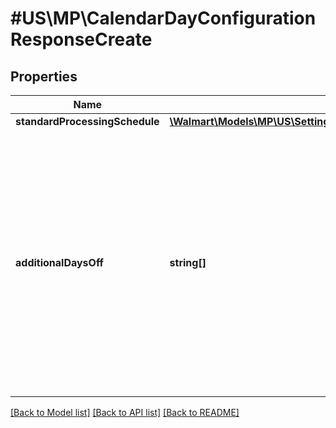 # #US\MP\CalendarDayConfigurationResponseCreate

## Properties

Name | Type | Description | Notes
------------ | ------------- | ------------- | -------------
**standardProcessingSchedule** | [**\Walmart\Models\MP\US\Settings\GetAllFulfillmentCenters200ResponseInnerCalendarDayConfigurationStandardProcessingSchedule**](GetAllFulfillmentCenters200ResponseInnerCalendarDayConfigurationStandardProcessingSchedule.md) |  | [optional]
**additionalDaysOff** | **string[]** | List of additional days on which the fulfillment center is closed. If there are no additional off days, then this list will be empty. Format for Date is ISO 8601. For example: '2021-07-16'(yyyy-MM-dd) | [optional]


[[Back to Model list]](../) [[Back to API list]](../../Api/US/MP) [[Back to README]](../../README.md)
